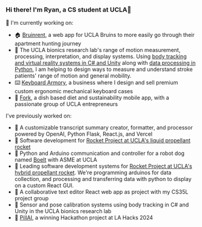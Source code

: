 ### Hi there! I'm Ryan, a CS student at UCLA👋

<!--
**ryanmyang/ryanmyang** is a ✨ _special_ ✨ repository because its `README.md` (this file) appears on your GitHub profile.

Here are some ideas to get you started:

- 🔭 I’m currently working on ...
- 🌱 I’m currently learning ...
- 👯 I’m looking to collaborate on ...
- 🤔 I’m looking for help with ...
- 💬 Ask me about ...
- 📫 How to reach me: ...
- 😄 Pronouns: ...
- ⚡ Fun fact: ...
-->

🔭  I'm currently working on:
- 🏠 [Bruinrent](https://github.com/bruinrent/bruinrent), a web app for UCLA Bruins to more easily go through their apartment hunting journey
- 🔬 The UCLA bionics research lab's range of motion measurement, processing, interpretation, and display systems. Using [body tracking and virtual reality systems in C# and Unity](https://github.com/ryanmyang/Bionics-Research-Lab) along with [data processing in Python](https://github.com/ryanmyang/bionics-research-data-vis), I am helping to design ways to measure and understand stroke patients' range of motion and general mobility.
- ⌨️ [Keyboard Armory](https://keyboardarmory.shop), a business where I design and sell premium custom ergonomic mechanical keyboard cases
- 🍴 [Fork](https://github.com/JCamyre/fork/tree/main), a dish based diet and sustainability mobile app, with a passionate group of UCLA entrepreneurs


I've previously worked on:
- 📄 A customizable transcript summary creator, formatter, and processor powered by OpenAI, Python Flask, React.js, and Vercel
- 🚀 Software development for [Rocket Project at UCLA's liquid propellant rocket](https://github.com/UCLA-Rocket-Project/AresSoftware/tree/main)
- 🐶 Python and Arduino communication and controller for a robot dog named [Boelt](https://github.com/UCLAX1/Boelt-Software) with ASME at UCLA 
- 🚀 Leading software development systems for [Rocket Project at UCLA's hybrid propellant rocket](https://github.com/JackCadenhead/RocketProjectatUCLA/commits/main). We're programming arduinos for data collection, and processing and transferring data with python to display on a custom React GUI. 
- 📄 A collaborative text editor React web app as project with my CS35L project group
- 🔬 Sensor and pose calibration systems using body tracking in C# and Unity in the UCLA bionics research lab
- 💊 [PillAI](https://devpost.com/software/pill-ai), a winning Hackathon project at LA Hacks 2024



